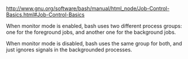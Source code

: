 http://www.gnu.org/software/bash/manual/html_node/Job-Control-Basics.html#Job-Control-Basics

When monitor mode is enabled, bash uses two different process groups: one for
the foreground jobs, and another one for the background jobs.

When monitor mode is disabled, bash uses the same group for both, and just
ignores signals in the backgrounded processes.
